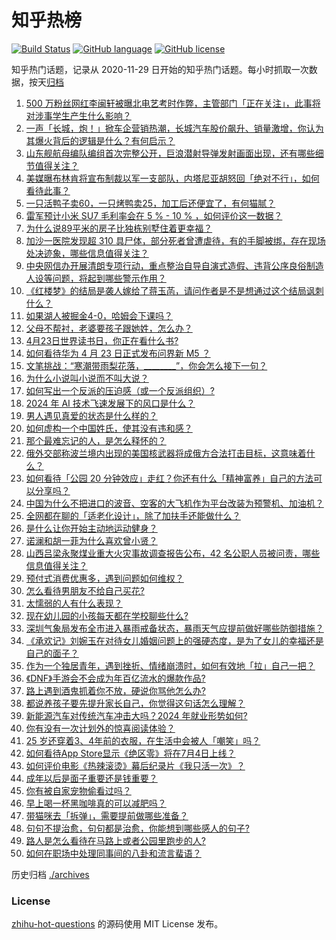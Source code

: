 # 知乎热榜
[![Build Status](https://github.com/ToWeLong/zhihu-hot-questions/workflows/CI/badge.svg)](https://github.com/ToWeLong/zhihu-hot-questions/actions)
[![GitHub language](https://img.shields.io/badge/language-golang-orange.svg)](https://golang.org/)
[![GitHub license](https://img.shields.io/github/license/ToWeLong/zhihu-hot-questions)](https://github.com/ToWeLong/zhihu-hot-questions/blob/main/LICENSE)

知乎热门话题，记录从 2020-11-29 日开始的知乎热门话题。每小时抓取一次数据，按天[归档](./archives)

<!-- BEGIN -->

1. [500 万粉丝网红李闽轩被曝北电艺考时作弊，主管部门「正在关注」，此事将对涉事学生产生什么影响？](https://www.zhihu.com/question/653855877)
1. [一声「长城，炮！」掀车企营销热潮，长城汽车股价飙升、销量激增，你认为其爆火背后的逻辑是什么？有何启示？](https://www.zhihu.com/question/653852254)
1. [山东舰航母编队编组首次完整公开，巨浪潜射导弹发射画面出现，还有哪些细节值得关注？](https://www.zhihu.com/question/653855336)
1. [美媒曝布林肯将宣布制裁以军一支部队，内塔尼亚胡怒回「绝对不行」，如何看待此事？](https://www.zhihu.com/question/653715806)
1. [一只活鸭子卖60，一只烤鸭卖25，加工后还便宜了，有何猫腻？](https://www.zhihu.com/question/653159063)
1. [雷军预计小米 SU7 毛利率会在 5 % - 10 % ，如何评价这一数据？](https://www.zhihu.com/question/653863101)
1. [为什么说89平米的房子比独栋别墅住着更幸福？](https://www.zhihu.com/question/649392582)
1. [加沙一医院发现超 310 具尸体，部分死者曾遭虐待，有的手脚被绑，存在现场处决迹象，哪些信息值得关注？](https://www.zhihu.com/question/653871338)
1. [中央网信办开展清朗专项行动，重点整治自导自演式造假、违背公序良俗制造人设等问题，将起到哪些警示作用？](https://www.zhihu.com/question/653872467)
1. [《红楼梦》的结局是袭人嫁给了蒋玉菡，请问作者是不是想通过这个结局讽刺什么？](https://www.zhihu.com/question/651762040)
1. [如果湖人被掘金4-0，哈姆会下课吗？](https://www.zhihu.com/question/653844905)
1. [父母不帮衬，老婆要孩子跟她姓，怎么办？](https://www.zhihu.com/question/653354503)
1. [4月23日世界读书日，你正在看什么书?](https://www.zhihu.com/question/653628589)
1. [如何看待华为 4 月 23 日正式发布问界新 M5 ？](https://www.zhihu.com/question/653847387)
1. [文笔挑战：“寒潮带雨梨花落，________”，你会怎么接下一句？](https://www.zhihu.com/question/647041429)
1. [为什么小说叫小说而不叫大说？](https://www.zhihu.com/question/653307389)
1. [如何写出一个反派的压迫感（或一个反派组织）?](https://www.zhihu.com/question/651936741)
1. [2024 年 AI 技术飞速发展下的风口是什么？](https://www.zhihu.com/question/646799200)
1. [男人遇见真爱的状态是什么样的？](https://www.zhihu.com/question/650878102)
1. [如何虚构一个中国姓氏，使其没有违和感？](https://www.zhihu.com/question/646528668)
1. [那个最难忘记的人，是怎么释怀的？](https://www.zhihu.com/question/651726140)
1. [俄外交部称波兰境内出现的美国核武器将成俄方合法打击目标，这意味着什么？](https://www.zhihu.com/question/653849553)
1. [如何看待「公园 20 分钟效应」走红？你还有什么「精神富养」自己的方法可以分享吗？](https://www.zhihu.com/question/653429484)
1. [中国为什么不把进口的波音、空客的大飞机作为平台改装为预警机、加油机？](https://www.zhihu.com/question/305966070)
1. [全网都在聊的「适老化设计」，除了加扶手还能做什么？](https://www.zhihu.com/question/646518740)
1. [是什么让你开始主动地运动健身？](https://www.zhihu.com/question/652617961)
1. [诺澜和胡一菲为什么喜欢曾小贤？](https://www.zhihu.com/question/24694478)
1. [山西吕梁永聚煤业重大火灾事故调查报告公布，42 名公职人员被问责，哪些信息值得关注？](https://www.zhihu.com/question/653866084)
1. [预付式消费优惠多，遇到问题如何维权？](https://www.zhihu.com/question/653464943)
1. [怎么看待男朋友不给自己买花?](https://www.zhihu.com/question/653373505)
1. [太懦弱的人有什么表现？](https://www.zhihu.com/question/482697567)
1. [现在幼儿园的小孩每天都在学校聊些什么?](https://www.zhihu.com/question/650529479)
1. [深圳气象局发布全市进入暴雨戒备状态，暴雨天气应提前做好哪些防御措施？](https://www.zhihu.com/question/653853894)
1. [《承欢记》刘婉玉在对待女儿婚姻问题上的强硬态度，是为了女儿的幸福还是自己的面子？](https://www.zhihu.com/question/652826267)
1. [作为一个独居青年，遇到挫折、情绪崩溃时，如何有效地「拉」自己一把？](https://www.zhihu.com/question/653429312)
1. [《DNF》手游会不会成为年百亿流水的爆款作品?](https://www.zhihu.com/question/653741049)
1. [路上遇到酒鬼抓着你不放，硬说你骂他怎么办?](https://www.zhihu.com/question/653786970)
1. [都说养孩子要先提升家长自己，你觉得这句话怎么理解？](https://www.zhihu.com/question/652450561)
1. [新能源汽车对传统汽车冲击大吗？2024 年就业形势如何?](https://www.zhihu.com/question/651409518)
1. [你有没有一次计划外的惊喜阅读体验？](https://www.zhihu.com/question/653243924)
1. [25 岁还穿着3、4年前的衣服，在生活中会被人「嘲笑」吗？](https://www.zhihu.com/question/653827397)
1. [如何看待App Store显示《绝区零》将在7月4日上线？](https://www.zhihu.com/question/653827068)
1. [如何评价电影《热辣滚烫》幕后纪录片《我只活一次》？](https://www.zhihu.com/question/653101865)
1. [成年以后是面子重要还是钱重要？](https://www.zhihu.com/question/648740700)
1. [你有被自家宠物偷看过吗？](https://www.zhihu.com/question/650460791)
1. [早上喝一杯黑咖啡真的可以减肥吗？](https://www.zhihu.com/question/653412622)
1. [带猫咪去「拆弹」，需要提前做哪些准备？](https://www.zhihu.com/question/650460691)
1. [句句不提治愈，句句都是治愈，你能想到哪些感人的句子?](https://www.zhihu.com/question/653809115)
1. [路人是怎么看待在马路上或者公园里跑步的人?](https://www.zhihu.com/question/653576146)
1. [如何在职场中处理同事间的八卦和流言蜚语？](https://www.zhihu.com/question/653473953)

<!-- END -->

历史归档 [./archives](./archives)


### License
[zhihu-hot-questions](https://github.com/towelong/zhihu-hot-questions) 的源码使用 MIT License 发布。